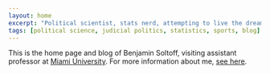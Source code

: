 ```yaml
---
layout: home
excerpt: "Political scientist, stats nerd, attempting to live the dream"
tags: [political science, judicial politics, statistics, sports, blog]
---
```


This is the home page and blog of Benjamin Soltoff, visiting assistant professor at [Miami University](http://www.miamioh.edu). For more information about me, <a href="/about" style="text-decoration: underline">see here</a>.